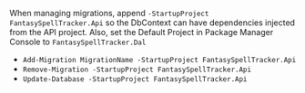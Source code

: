 ﻿When managing migrations, append `-StartupProject FantasySpellTracker.Api` so the DbContext can have dependencies injected from the API project.
Also, set the Default Project in Package Manager Console to `FantasySpellTracker.Dal`
- `Add-Migration MigrationName -StartupProject FantasySpellTracker.Api`
- `Remove-Migration -StartupProject FantasySpellTracker.Api`
- `Update-Database -StartupProject FantasySpellTracker.Api`